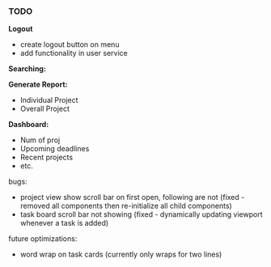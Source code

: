 ### TODO

**Logout**
- create logout button on menu
- add functionality in user service

**Searching:**

**Generate Report:**
- Individual Project
- Overall Project

**Dashboard:**
- Num of proj
- Upcoming deadlines
- Recent projects
- etc.

bugs:
- project view show scroll bar on first open, following are not (fixed - removed all components then re-initialize all child components)
- task board scroll bar not showing (fixed - dynamically updating viewport whenever a task is added)

future optimizations:
- word wrap on task cards (currently only wraps for two lines)